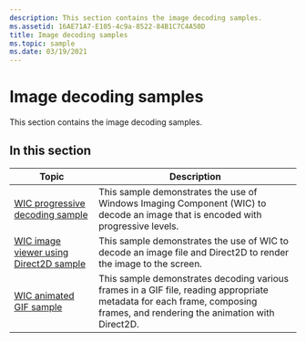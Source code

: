 ```yaml
---
description: This section contains the image decoding samples.
ms.assetid: 16AE71A7-E105-4c9a-8522-84B1C7C4A50D
title: Image decoding samples
ms.topic: sample
ms.date: 03/19/2021
---
```


# Image decoding samples

This section contains the image decoding samples.

## In this section

| Topic | Description |
|-|-|
| [WIC progressive decoding sample](-wic-sample-progressive-decoding.md) | This sample demonstrates the use of Windows Imaging Component (WIC) to decode an image that is encoded with progressive levels. |
| [WIC image viewer using Direct2D sample](-wic-sample-d2d-viewer.md) | This sample demonstrates the use of WIC to decode an image file and Direct2D to render the image to the screen. |
| [WIC animated GIF sample](-wic-sample-animated-gif.md) | This sample demonstrates decoding various frames in a GIF file, reading appropriate metadata for each frame, composing frames, and rendering the animation with Direct2D. |
